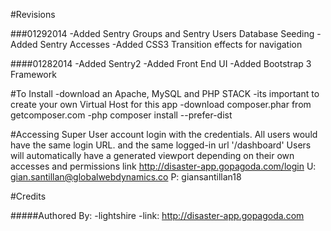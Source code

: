 #Revisions

###01292014
	-Added Sentry Groups and Sentry Users Database Seeding
	-Added Sentry Accesses
	-Added CSS3 Transition effects for navigation

####01282014
	-Added Sentry2
	-Added Front End UI
	-Added Bootstrap 3 Framework

#To Install
	-download an Apache, MySQL and PHP STACK
	-its important to create your own Virtual Host for this app
	-download composer.phar from getcomposer.com
	-php composer install --prefer-dist

#Accessing Super User account
	login with the credentials.
	All users would have the same login URL. and the same logged-in url '/dashboard'
	Users will automatically have a generated viewport depending on their own accesses and permissions
	link http://disaster-app.gopagoda.com/login
	U: gian.santillan@globalwebdynamics.co
	P: giansantillan18

#Credits

#####Authored By:
	-lightshire
	-link: http://disaster-app.gopagoda.com